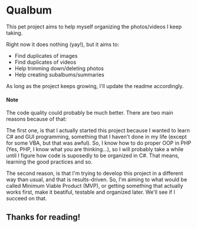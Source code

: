 Qualbum
=======

This pet project aims to help myself organizing the photos/videos I keep taking.

Right now it does nothing (yay!), but it aims to:

- Find duplicates of images
- Find duplicates of videos
- Help trimming down/deleting photos
- Help creating subalbums/summaries

As long as the project keeps growing, I'll update the readme accordingly.


#### Note
The code quality could probably be much better. There are two main reasons
because of that:

The first one, is that I actually started this project because I wanted 
to learn C# and GUI programming, something that I haven't done in my
life (except for some VBA, but that was awful). So, I know how to do
proper OOP in PHP (Yes, PHP, I know what you are thinking...), so
I will probably take a while until I figure how code is suposedly to
be organized in C#. That means, learning the good practices and so.

The second reason, is that I'm trying to develop this project in a different
way than usual, and that is results-driven. So, I'm aiming to what would be
called Minimum Viable Product (MVP), or getting something that actually works
first, make it beatiful, testable and organized later. We'll see if I succeed
on that.

Thanks for reading!
- 
